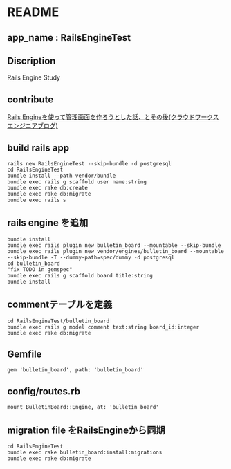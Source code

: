 # README


## app_name : RailsEngineTest
## Discription

Rails Engine Study

## contribute
[Rails Engineを使って管理画面を作ろうとした話、とその後(クラウドワークス エンジニアブログ)](http://engineer.crowdworks.jp/entry/2016/05/17/173602)


## build rails app

``` 
rails new RailsEngineTest --skip-bundle -d postgresql
cd RailsEngineTest
bundle install --path vendor/bundle
bundle exec rails g scaffold user name:string
bundle exec rake db:create
bundle exec rake db:migrate
bundle exec rails s
```

## rails engine を追加
``` 
bundle install
bundle exec rails plugin new bulletin_board --mountable --skip-bundle
bundle exec rails plugin new vendor/engines/bulletin_board --mountable --skip-bundle -T --dummy-path=spec/dummy -d postgresql
cd bulletin_board
"fix TODO in gemspec"
bundle exec rails g scaffold board title:string
bundle install
```

## commentテーブルを定義
``` 
cd RailsEngineTest/bulletin_board
bundle exec rails g model comment text:string board_id:integer
bundle exec rake db:migrate
```


## Gemfile

``` 
gem 'bulletin_board', path: 'bulletin_board'
```

## config/routes.rb
``` 
mount BulletinBoard::Engine, at: 'bulletin_board'
```

## migration file をRailsEngineから同期
``` 
cd RailsEngineTest
bundle exec rake bulletin_board:install:migrations
bundle exec rake db:migrate
```
